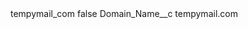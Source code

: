 <?xml version="1.0" encoding="UTF-8"?>
<CustomMetadata xmlns="http://soap.sforce.com/2006/04/metadata" xmlns:xsi="http://www.w3.org/2001/XMLSchema-instance" xmlns:xsd="http://www.w3.org/2001/XMLSchema">
    <label>tempymail_com</label>
    <protected>false</protected>
    <values>
        <field>Domain_Name__c</field>
        <value xsi:type="xsd:string">tempymail.com</value>
    </values>
</CustomMetadata>
